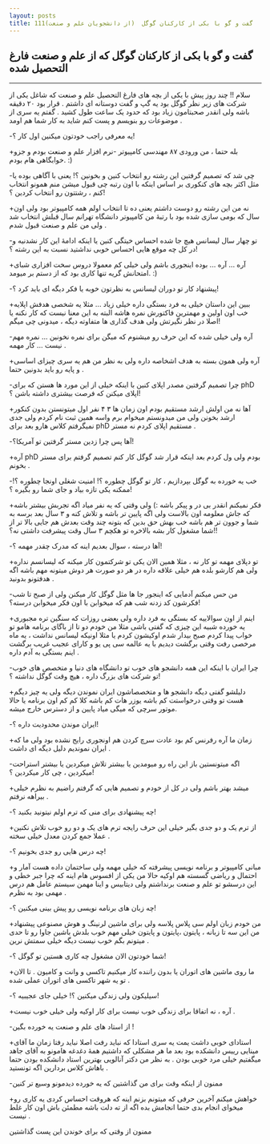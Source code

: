 ```yaml
---
layout: posts
title: 111گفت و گو با بکی از کارکنان گوگل  (از دانشجویان علم و صنعت)
---
```


## گفت و گو با بکی از کارکنان گوگل که از علم و صنعت فارغ التحصیل شده  

---
سلام !!
چند روز پیش با یکی از بچه های فارغ التحصیل علم و صنعت که شاغل یکی از شرکت های زیر نظر گوگل بود یه گپ و گفت دوستانه ای داشتم . قرار بود ۲۰ دقیقه باشه ولی انقدر صحبتامون زیاد بود که حدود یک ساعت طول کشید . گفتم یه سری از موضوعات رو بنویسم و پست کنم شاید به کار شما هم اومد .



-یه معرفی راجب خودتون میکنین اول کار ؟!


+بله حتما ، من ورودی ۸۷ مهندسی کامپیوتر -نرم افزار علم و صنعت بودم و‌ جزو خوابگاهی هام بودم. :)



-چی شد که تصمیم گرفتین این رشته رو انتخاب کنین و بخونین ؟! یعنی با آگاهی بوده یا مثل اکثر بچه های کنکوری بر اساس اینکه با اون رتبه چی قبول میشن منم همونو انتخاب
 کنم ، رشتتون رو انتخاب کردین ؟!


+نه من این رشته رو دوست داشتم یعنی ده تا انتخاب اولم همه کامپیوتر بود ولی اون سال که بومی سازی شده بود با رتبهٔ من کامپیوتر دانشگاه تهرانم سال قبلش انتخاب شد ولی من علم و صنعت قبول شدم .



-تو چهار سال لیسانس هیچ جا شده احساس خیتگی کنین یا اینکه ادامهٔ این کار نشدنیه و در کل چه موقع هایی احساس خوبی نداشتید نسبت به این رشته ؟!


+آره ... آره ... بوده اینجوری باشم ولی خیلی کم معمولا دروس سخت افزاری شبای امتحانش گریه تنها کاری بود که از دستم بر میومد. :) 



-پیشنهاد کار تو دوران لیسانس به نظرتون خوبه یا فکر دیگه ای باید کرد ؟!


+ببین این داستان خیلی به فرد بستگی داره خیلی زیاد ... مثلا یه شخصی هدفش اپلایه خب اون اولین و مهمترین فاکتورش نمره هاشه البته به این معنا نیست که کار نکنه یا اصلا در نظر نگیرتش ولی هدف گذاری ها متفاوته دیگه ، میدونی چی میگم!



-آره ولی خیلی شده که این حرف رو میشنوم که میگن برای نمره نخونین ... نمره مهم نیست ... کار مهمه .


+آره ولی همون بسته به هدف اشخاصه داره ولی به نظر من هم یه سری چیزای اساسی و پایه رو باید بدونین حتما .



-چرا تصمیم گرفتین مصدر اپلای کنین با اینکه خیلی از این مورد ها هستن که برای phD اپلای میکنن که فرصت بیشتری داشته باشن ؟!


+آها نه من اولش ارشد مستقیم بودم اون زمان ها ۳ ۴ نفر اول میتونستن بدون کنکور ارشد بخونن ولی من میدونستم میخوام برم واسه همین ثبت نام کردم ولی جدی نمیگرفتم کلاس هارو بعد برای phD مستقیم اپلای کردم نه مستر .



-آها پس چرا زدین مستر گرفتین تو آمریکا؟!


+آره phD بودم ولی ول کردم بعد اینکه قرار شد گوگل کار‌ کنم تصمیم گرفتم برای مستر بخونم .



-خب یه خورده به گوگل بپردازیم ، کار تو گوگل چطوره ؟! امنیت شغلی اونجا چطوره ؟! ممکنه یکی تازه بیاد و جای شما رو بگیره ؟!


+فکر نمیکنم انقدر بی در و پیکر باشه :) ولی وقتی که یه نفر میاد اگه تجربش بیشتر باشه که جاش معلومه اون بالاست ولی اگه پایین تر باشه و تلاش کنه و ۳ سال بعد برسه به شما و جوون تر هم باشه خب بهش حق بدین که بتونه چند وقت بعدش هم جایی بالا تر از شما مشغول کار بشه بالاخره تو هکچم ۳ سال وقت پیشرفت داشتی نه؟!!



-آها درسته ، سوال بعدیم اینه که مدرک چقدر مهمه ؟!


+تو دپلای مهمه تو کار نه ، مثلا همین الان یکی تو شرکتمون کار میکنه که لیسانسم نداره ولی هم کارشو بلده هم خیلی علاقه داره در هر دو صورت  هر دوش میتونه مهم باشه اگه هدفتونو بدونید .



-من حس میکنم آدمایی که اینجور جا ها مثل گوگل کار میکنن ولی از صبح تا شب فکرشون کد زدنه شب هم که میخوابن با اون فکر میخوابن درسته؟!


+اینم از اون سوالاییه که بستگی به فرد داره ولی بعضی روزات که سنگین تره مجبوری یه خورده شبیه این چیزی که گفتی  باشی مثلا من خودم دو تا از باگای برنامه هامو تو خواب پیدا کردم صبح بیدار شدم اوکیشون کردم یا مثلا اونیکه لیسانس نداشت ، یه ماه مرخصی رفت وقتی برگشت دیدیم با یه عالمه سی پی یو و کارای عجیب غریب برگشت اینم بستگی به آدم داره .



-چرا ایران با اینکه این همه دانشجو های خوب تو دانشگاه های دنیا و متخصص های خوب تو شرکت های بزرگ داره ، هیچ وقت گوگل نداشته ؟!


+دلیلشو گفتی دیگه دانشجو ها و متخصصاشون ایران نموندن دیگه ولی یه چیز دیگم هست تو وقتی درخواستت کم باشه یوزر هات کم باشه کلا کم کم اون برنامه یا حالا موتور سرچی که میگی میاد پایین و از دسترس خارج میشه.



-ایران موندن محدودیت داره ؟!


+زمان ما آره رفرنس کم بود عادت سرچ کردن هم اونجوری رایج نشده بود ولی ما که ایران نموندیم دلیل دیگه ای داشت .



-اگه میتونستین باز این راه رو میومدین یا بیشتر تلاش میکردین یا بیشتر استراحت میکردین ، چی کار میکردین ؟!


+میشد بهتر باشم ولی در کل از خودم و تصمیم هایی که گرفتم راضیم به نظرم خیلی بیراهه نرفتم . 



-چه پیشنهادی برای منی که ترم اولم نیتونید بکنید ؟!


+از ترم یک و دو جدی بگیر خیلی این حرف رایجه ترم های یک و دو رو خوب تلاش نکنین عملا جمع کردن معدل خیلی سخته .



-چه درس هایی رو جدی بخونیم ؟!


+مبانی کامپیوتر و برنامه نویسی پیشرفته که خیلی مهمه ولی ساختمان داده هست آمار و احتمال و ریاضی گسسته هم اوکیه حالا من یکی از افسوس هام اینه که چرا جبر خطی و این درسشو تو علم و صنعت برنداشتم ولی دیتابیس و اینا مهمن سیستم عامل هم درس مهمی بود به نظرم .



-چه زبان های برنامه نویسی رو پیش بینی میکنین ؟!


+من خودم زبان اولم سی پلاس پلاسه ولی برای ماشین لرنینگ و هوش مصنوعی پیشنهاد من این سه تا زبانه ، پایتون ،پایتون و پایتون  خیلی مهم خوب بلدش باشین جاوا رو تا حدی میتونم بگم خوب نیست دیگه خیلی سمتش نرین . 



-شما خودتون الان مشغول چه کاری هستین تو گوگل ؟!


+ما روی ماشین های اتوران یا بدون راننده کار میکنیم تاکسی و وانت و کامیون . تا الان تو یه شهر تاکسی های اتوران عملی شده .



-سیلیکون ولی زندگی میکنین ؟! خیلی جای عجیبیه ؟!


+آره ، نه اتفاقا برای زندگی خوب نیست برای کار اوکیه ولی خیلی خوب نیست .



-از استاد های علم و صنعت یه خورده بگین !


+استادای خوبی داشت یمت یه سری استادا که نباید رفت اصلا نباید رفتا 
زمان ما آقای مینایی رییس دانشکده بود بعد ما هر مشکلی که داشتیم همهٔ دغدغه هامونو به آقای جاهد میگفتیم خیلی مرد خوبی بودن . به نظر من دکتر آنالویی بهترین استاد دانشکده بودن حتما باهاش کلاس بردارین اگه تونستید . 



-ممنون از اینکه وقت برای من گذاشتین که یه خورده دیدمونو وسیع تر کنین 


+خواهش میکنم آخرین حرفی که میتونم بزنم اینه که  هر‌وقت احساس کردی یه کاری رو میخوای انجام بدی حتما انجامش بده اگه از ته دلت باشه مطمئن باش اون کار غلط نیست .




ممنون از وقتی که برای خوندن این پست  گذاشتین